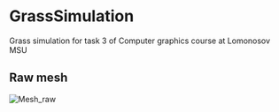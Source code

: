 # GrassSimulation
Grass simulation for task 3 of Computer graphics course at Lomonosov MSU

## Raw mesh
![Mesh_raw](https://user-images.githubusercontent.com/66482706/116778803-df108300-aa7c-11eb-9848-a834628a1e6b.png)
